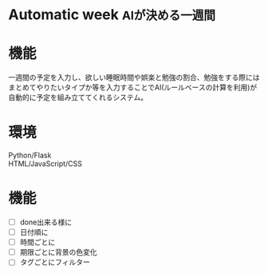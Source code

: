 # Automatic week <small>**AIが決める一週間**</small>

# 機能
一週間の予定を入力し、欲しい睡眠時間や娯楽と勉強の割合、勉強をする際にはまとめてやりたいタイプか等を入力することでAI(ルールベースの計算を利用)が自動的に予定を組み立ててくれるシステム。

# 環境
Python/Flask  
HTML/JavaScript/CSS

# 機能
- [ ] done出来る様に
- [ ] 日付順に
- [ ] 時間ごとに
- [ ] 期限ごとに背景の色変化
- [ ] タグごとにフィルター
